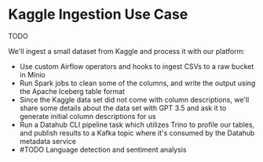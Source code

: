 # Kaggle Ingestion Use Case

TODO

We'll ingest a small dataset from Kaggle and process it with our platform:
- Use custom Airflow operators and hooks to ingest CSVs to a raw bucket in Minio
- Run Spark jobs to clean some of the columns, and write the output using the Apache Iceberg table format
- Since the Kaggle data set did not come with column descriptions, we'll share some details about the data set with GPT 3.5 and ask it to generate initial column descriptions for us 
- Run a Datahub CLI pipeline task which utilizes Trino to profile our tables, and publish results to a Kafka topic where it's consumed by the Datahub metadata service
- #TODO Language detection and sentiment analysis
